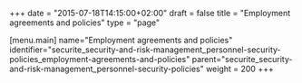+++
date = "2015-07-18T14:15:00+02:00"
draft = false
title = "Employment agreements and policies"
type = "page"

[menu.main]
name="Employment agreements and policies"
identifier="securite_security-and-risk-management_personnel-security-policies_employment-agreements-and-policies"
parent="securite_security-and-risk-management_personnel-security-policies"
weight = 200
+++